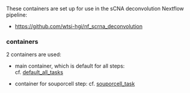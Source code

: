 These containers are set up for use in the sCNA deconvolution Nextflow pipeline:
- https://github.com/wtsi-hgi/nf_scrna_deconvolution

### containers

2 containers are used:
  
- main container, which is default for all steps:  
  cf. [default_all_tasks](default_all_tasks)  
  
-  container for souporcell step:
  cf. [souporcell_task](souporcell_task)  

